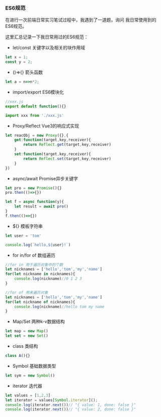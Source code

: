 ### ES6规范

在进行一次前端日常实习笔试过程中，我遇到了一道题，询问 我日常使用到的ES6规范。

这里汇总记录一下我日常用过的ES6规范：

- let/const 关键字以及相关的块作用域

```javascript
let x = 1;
const y = 2;
```

- ()=>{} 箭头函数

```javascript
let a = n=>n*2;
```

- import/export ES6模块化

```javascript
//xxx.js
export default function(){}

import xxx from './xxx.js'
```

- Proxy/Reflect Vue3的响应式实现

```javascript
let reacObj = new Proxy({},{
    get:function(target,key,receiver){
        return Reflect.get(target,key,receiver)
    }
    set:function(target,key,receiver){
        return Reflect.set(target,key,receiver)
    }
})
```

- async/await  Promise异步关键字

```javascript
let pro = new Promise(){}
pro.then(()=>{})

let f = async function(y){
    let result = await pro()
}
f.then(()=>{})
```

- ${} 模板字符串

```javascript
let user = 'tom'

console.log(`hello,${user}!`)
```

- for in/for of 数组遍历

```javascript
//for in 用于遍历对象中的个数
let nicknames = ['hello','tom','my','name']
for(let nickname in nicknames){
    console.log(nickname)//0 1 2 3 
}

//for of 用来遍历对象
let nicknames = ['hello','tom','my','name']
for(let nickname of nicknames){
    console.log(nickname)//hello tom my name
}
```

- Map/Set 两种k-v数据结构

```javascript
let map = new Map()
let set = new Set()
```

- class 类结构 

```javascript
class A(){}
```

- Symbol 基础数据类型

```javascript
let sym = new Symbol()
```

- iterator 迭代器

```javascript
let values = [1,2,3]
let iterator = values[Symbol.iterator]();
console.log(iterator.next())// "{ value: 1, done: false }"
console.log(iterator.next())// "{ value: 2, done: false }"
```





